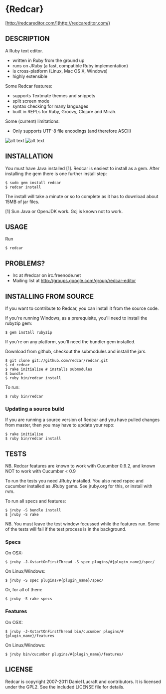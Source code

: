 {Redcar}
========

[http://redcareditor.com/](http://redcareditor.com/)

## DESCRIPTION

A Ruby text editor.

 * written in Ruby from the ground up
 * runs on JRuby (a fast, compatible Ruby implementation)
 * is cross-platform (Linux, Mac OS X, Windows)
 * highly extensible

Some Redcar features:

 * supports Textmate themes and snippets
 * split screen mode
 * syntax checking for many languages
 * built in REPLs for Ruby, Groovy, Clojure and Mirah.

Some (current) limitations:

 * Only supports UTF-8 file encodings (and therefore ASCII)

![alt text](http://redcareditor.com/images/redcar-4-thumb.png "Title")
![alt text](http://redcareditor.com/images/redcar-1-thumb.png "Title")

## INSTALLATION

You must have Java installed [1]. Redcar is easiest to install as a gem. After installing the gem there is one further install step:

    $ sudo gem install redcar
    $ redcar install
    
The install will take a minute or so to complete as it has to download about 15MB of jar files.

[1] Sun Java or OpenJDK work. Gcj is known not to work.

## USAGE

Run 

    $ redcar

## PROBLEMS?

* Irc at #redcar on irc.freenode.net
* Mailing list at http://groups.google.com/group/redcar-editor

## INSTALLING FROM SOURCE

If you want to contribute to Redcar, you can install it from the source code.

If you're running Windows, as a prerequisite, you'll need to install the rubyzip gem:

    $ gem install rubyzip

If you're on any platform, you'll need the bundler gem installed.

Download from github, checkout the submodules and install the jars.

    $ git clone git://github.com/redcar/redcar.git
    $ cd redcar
    $ rake initialise # installs submodules
    $ bundle
    $ ruby bin/redcar install

To run:

    $ ruby bin/redcar

### Updating a source build

If you are running a source version of Redcar and you have pulled changes from master, then you may have to update your repo:

    $ rake initialise
    $ ruby bin/redcar install

## TESTS

NB. Redcar features are known to work with Cucumber 0.9.2, and known NOT to work with Cucumber < 0.9

To run the tests you need JRuby installed. You also need rspec and cucumber installed as JRuby gems. See jruby.org for this, or install with rvm.

To run all specs and features:

    $ jruby -S bundle install
    $ jruby -S rake

NB. You must leave the test window focussed while the features run. Some of the tests will fail if the test process is in the background.

### Specs

On OSX:

    $ jruby -J-XstartOnFirstThread -S spec plugins/#{plugin_name}/spec/

On Linux/Windows:

    $ jruby -S spec plugins/#{plugin_name}/spec/
  
Or, for all of them:

    $ jruby -S rake specs  
  
### Features

On OSX:

    $ jruby -J-XstartOnFirstThread bin/cucumber plugins/#{plugin_name}/features

On Linux/Windows:

    $ jruby bin/cucumber plugins/#{plugin_name}/features/

## LICENSE

Redcar is copyright 2007-2011 Daniel Lucraft and contributors.
It is licensed under the GPL2. See the included LICENSE file for details.
